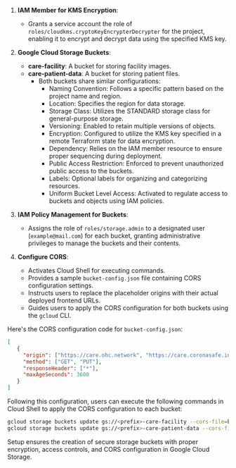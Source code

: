1. **IAM Member for KMS Encryption**:
   - Grants a service account the role of `roles/cloudkms.cryptoKeyEncrypterDecrypter` for the project, enabling it to encrypt and decrypt data using the specified KMS key.

2. **Google Cloud Storage Buckets**:
   - **care-facility**: A bucket for storing facility images.
   - **care-patient-data**: A bucket for storing patient files.
     - Both buckets share similar configurations:
       - Naming Convention: Follows a specific pattern based on the project name and region.
       - Location: Specifies the region for data storage.
       - Storage Class: Utilizes the STANDARD storage class for general-purpose storage.
       - Versioning: Enabled to retain multiple versions of objects.
       - Encryption: Configured to utilize the KMS key specified in a remote Terraform state for data encryption.
       - Dependency: Relies on the IAM member resource to ensure proper sequencing during deployment.
       - Public Access Restriction: Enforced to prevent unauthorized public access to the buckets.
       - Labels: Optional labels for organizing and categorizing resources.
       - Uniform Bucket Level Access: Activated to regulate access to buckets and objects using IAM policies.

3. **IAM Policy Management for Buckets**:
   - Assigns the role of `roles/storage.admin` to a designated user (`example@mail.com`) for each bucket, granting administrative privileges to manage the buckets and their contents.

4. **Configure CORS**:
   - Activates Cloud Shell for executing commands.
   - Provides a sample `bucket-config.json` file containing CORS configuration settings.
   - Instructs users to replace the placeholder origins with their actual deployed frontend URLs.
   - Guides users to apply the CORS configuration for both buckets using the `gcloud` CLI.

Here's the CORS configuration code for `bucket-config.json`:

```json
[
   {
     "origin": ["https://care.ohc.network", "https://care.coronasafe.in"],
     "method": ["GET", "PUT"],
     "responseHeader": ["*"],
     "maxAgeSeconds": 3600
   }
]
```

Following this configuration, users can execute the following commands in Cloud Shell to apply the CORS configuration to each bucket:

```bash
gcloud storage buckets update gs://<prefix>-care-facility --cors-file=bucket-config.json
gcloud storage buckets update gs://<prefix>-care-patient-data --cors-file=bucket-config.json
```

Setup ensures the creation of secure storage buckets with proper encryption, access controls, and CORS configuration in Google Cloud Storage.